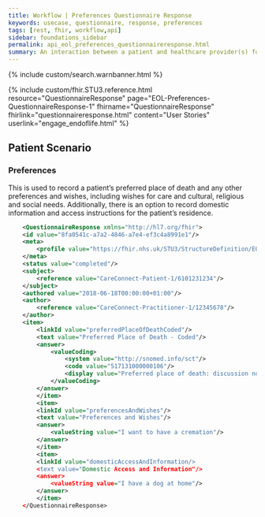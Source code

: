 ```yaml
---
title: Workflow | Preferences Questionnaire Response
keywords: usecase, questionnaire, response, preferences
tags: [rest, fhir, workflow,api]
sidebar: foundations_sidebar
permalink: api_eol_preferences_questionnaireresponse.html
summary: An interaction between a patient and healthcare provider(s) for the purpose of providing healthcare service(s) or assessing the health status of a patient.
---
```

{% include custom/search.warnbanner.html %}

{% include custom/fhir.STU3.reference.html resource="QuestionnaireResponse" page="EOL-Preferences-QuestionnaireResponse-1" fhirname="QuestionnaireResponse" fhirlink="questionnaireresponse.html" content="User Stories" userlink="engage_endoflife.html" %}

## Patient Scenario ##

### Preferences ###

This is used to record a patient’s preferred place of death and any other preferences and wishes, including wishes for care and cultural, religious and social needs.  Additionally, there is an option to record domestic information and access instructions for the patient’s residence. 

```xml
	<QuestionnaireResponse xmlns="http://hl7.org/fhir">
	<id value="8fa0541c-a7a2-4846-a7e4-ef3c4a8991e1"/>
	<meta>
		<profile value="https://fhir.nhs.uk/STU3/StructureDefinition/EOL-Preferences-QuestionnaireResponse-1"/>
	</meta>
	<status value="completed"/>
	<subject> 
		<reference value="CareConnect-Patient-1/6101231234"/> 
	</subject> 
	<authored value="2018-06-18T00:00:00+01:00"/> 
	<author> 
		<reference value="CareConnect-Practitioner-1/12345678"/> 
	</author> 
	<item> 
		<linkId value="preferredPlaceOfDeathCoded"/>
		<text value="Preferred Place of Death - Coded"/>
		<answer>
			<valueCoding>
				<system value="http://snomed.info/sct"/>
				<code value="517131000000106"/>
				<display value="Preferred place of death: discussion not appropriate (finding)"/>
			</valueCoding>
		</answer>
		</item> 
		<item> 
		<linkId value="preferencesAndWishes"/> 
		<text value="Preferences and Wishes"/> 
		<answer> 
			<valueString value="I want to have a cremation"/> 
		</answer> 
		</item> 
		<item> 
		<linkId value="domesticAccessAndInformation/> 
		<text value="Domestic Access and Information"/> 
		<answer> 
			<valueString value="I have a dog at home"/>
		</answer> 
		</item> 
	</QuestionnaireResponse>
```

